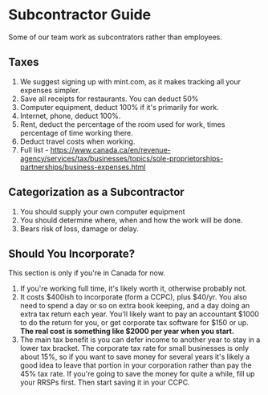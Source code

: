 
# Subcontractor Guide

Some of our team work as subcontrators rather than employees.

## Taxes

1. We suggest signing up with mint.com, as it makes tracking all your expenses simpler.
2. Save all receipts for restaurants. You can deduct 50%
3. Computer equipment, deduct 100% if it's primarily for work.
4. Internet, phone, deduct 100%.
5. Rent, deduct the percentage of the room used for work, times percentage of time working there.
6. Deduct travel costs when working.
7. Full list - https://www.canada.ca/en/revenue-agency/services/tax/businesses/topics/sole-proprietorships-partnerships/business-expenses.html

## Categorization as a Subcontractor

1. You should supply your own computer equipment
2. You should determine where, when and how the work will be done.
3. Bears risk of loss, damage or delay.

## Should You Incorporate?

This section is only if you're in Canada for now.

1. If you're working full time, it's likely worth it, otherwise probably not.
2. It costs $400ish to incorporate (form a CCPC), plus $40/yr. You also need to spend a day or so on extra book keeping, and a day doing an extra tax return each year. You'll likely want to pay an accountant $1000 to do the return for you, or get corporate tax software for $150 or up. **The real cost is something like $2000 per year when you start.**
3. The main tax benefit is you can defer income to another year to stay in a lower tax bracket. The corporate tax rate for small businesses is only about 15%, so if you want to save money for several years it's likely a good idea to leave that portion in your corporation rather than pay the 45% tax rate. If you're going to save the money for quite a while, fill up your RRSPs first. Then start saving it in your CCPC.
